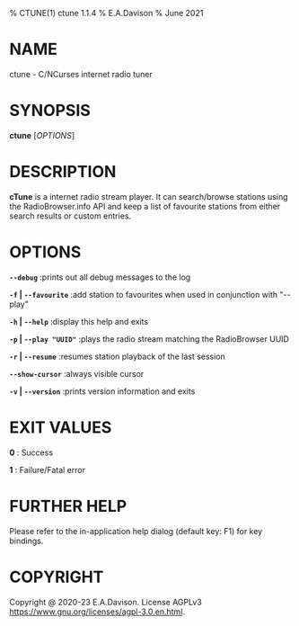 % CTUNE(1) ctune 1.1.4
% E.A.Davison
% June 2021

# NAME

ctune - C/NCurses internet radio tuner

# SYNOPSIS

**ctune** [*OPTIONS*]

# DESCRIPTION

**cTune** is a internet radio stream player. It can search/browse stations using the RadioBrowser.info API and keep a list of favourite stations from either search results or custom entries. 

# OPTIONS

**`--debug`**
:prints out all debug messages to the log

**`-f` | `--favourite`**
:add station to favourites when used in conjunction with "--play"

**`-h` | `--help`**
:display this help and exits

**`-p` | `--play "UUID"`**
:plays the radio stream matching the RadioBrowser UUID

**`-r` | `--resume`**
:resumes station playback of the last session

**`--show-cursor`**
:always visible cursor

**`-v` | `--version`**
:prints version information and exits

# EXIT VALUES

**0**
: Success

**1**
: Failure/Fatal error

# FURTHER HELP

Please refer to the in-application help dialog (default key: F1) for key bindings.

# COPYRIGHT

Copyright @ 2020-23 E.A.Davison. License AGPLv3 <https://www.gnu.org/licenses/agpl-3.0.en.html>.